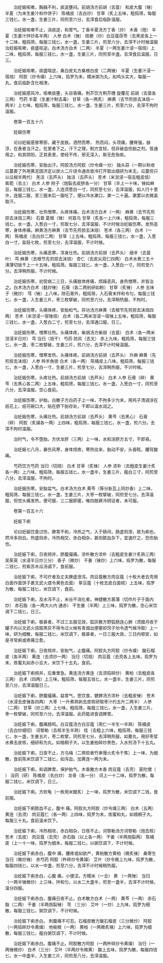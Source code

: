 <!-- { "loadSidebar": true } -->
　　治妊娠咳嗽，胸膈不利，痰涎壅闷。前胡汤方前胡（去苗） 和皮大腹（锉） 半夏（为末生姜汁和作饼子） 陈橘皮（去白炒） 甘草（炙上五味，粗捣筛，每服三钱匕，水一盏，生姜三片，同煎至六分，去滓食后临卧温服。

　　治妊娠咳嗽不止，消痰逆，和胃气。丁香半夏汤方丁香（炒） 木香（炮） 半夏（生姜汁拌炒各半两） 人参 白术（锉） 桔梗（炒）白豆蔻茯苓（去黑皮各上一十二味，粗捣筛，每服三钱匕，水一盏，生姜三片，煎至六分，去滓不计时候温服治妊娠咳嗽，痰盛呕逆。白术汤方白术（二两） 半夏（一两生姜汁浸一宿焙）上二味，粗捣筛，每服三钱匕，水一盏，生姜三片，同煎至半盏。去滓食后温服，日三。

　　治妊娠咳嗽，痰盛喘逆，桑白皮丸方桑根白皮（二两锉） 半夏（生姜汁浸一宿焙） 阿胶（炒令燥）上六味，捣罗为末，糯米粥为丸，如鸡头实大，每服一丸，食后临卧含化咽津。

　　治妊娠感风冷，咳嗽痰壅，头目昏痛。荆芥饮方荆芥穗 旋覆花 前胡（去苗各三两） 芍药 半夏（生姜汁制去毒） 甘草（各一两炙） 麻黄（去节煎掠去沫焙一两半）上七味，粗捣筛，每服三钱匕，水一盏，生姜三片，煎至六分，去滓不拘时温服。

　　卷第一百五十六

　　妊娠伤寒

　　论曰妊娠感冒寒邪，藏于皮肤。洒然而寒， 热而闷，头项痛，腰脊强，脉浮，在表者当汗之。在里者下之。汗下之理，制方宜轻，但非破血伤胎之剂。皆通用之，和其阴阳，正其表里，使经不传，邪无深入，斯无危殆矣。

　　治妊娠伤寒，安胎出汗。阿胶汤方阿胶（炒令燥一分） 独头蒜（一颗以秋收瓜蔓裹了外用黄泥固济定以炭火二斤烧令通赤放冷打开取出细研为末无，瓜蔓但只以瓜根半两代） 羌活（去芦头） 独活（去芦头） 苍术（米泔浸一宿去粗皮焙） 紫菀（去土） 白术 人参 附子（炮裂去皮脐各一分） 甘草（半上一十味，锉如麻豆，每服三钱匕，水一盏，入连须葱白一寸，同煎至七分，去滓温服，如人行十里许，连服二服，至三服末后一服吃了，便以冷水漱口，漱一二十遍。漱罢以衣微盖取汗。

　　治妊娠伤寒，壮热憎寒，头疼体痛。白术汤方白术（一两） 麻黄（去节先煎掠去沫焙三两） 石膏 葛根（锉） 何首乌 甘草（炙各一上六味，粗捣筛，每服三钱匕，水一盏，入葱白一寸，煎取七分，去滓温服，不计时候治妊娠伤寒。发热恶寒，身体疼痛。麻黄汤方麻黄（去节先煎掠去沫焙） 苍术（各三两） 白术（一两） 陈橘皮（去白炒二两） 甘草（上五味，粗捣筛，每服三钱匕，水一盏，入葱白一寸，盐豉七枚，煎至七分，去滓温服，不计时候。

　　治妊娠伤寒，头痛恶寒，浑身壮热。前胡汤方前胡（去芦头） 细辛（去苗叶） 芎 麻黄（去根节先煎掠去沫焙） 杏仁（去皮尖双仁四两） 白术水煮三五十沸薄切放干上一十五味，粗捣筛。每服三钱匕，水一盏，入葱白一寸。同煎至六分。去滓稍热服，不计时候。

　　治妊娠伤寒，初受病二三日，头痛肢体疼痛，烦躁恶风，身热憎寒，并皆治之。白术汤方白术（麸炒锉） 石膏（各二两别研如粉） 甘草（炙锉） 人参 五味子（微炒） 芎（锉）上八味，除石膏外，粗捣筛，入石膏末拌和令匀，每服三钱匕，水一盏，入生姜三片，枣三枚擘破，同煎至六分。去滓稍热服，不拘时。

　　治妊娠伤寒，头痛体疼，安胎和气。异功汤方麻黄（去根节先煎掠去沫焙四两） 苍术（米泔浸一宿锉焙） 白术（各二两米泔浸一宿锉上五味，粗捣筛，每服三钱匕，水一盏，入葱白二寸，煎至七分，去滓通口服，日三。

　　治妊娠伤寒，憎寒壮热。头痛体疼，柴胡汤方柴胡（去苗） 白术（各一两米泔浸半日炒） 芎 当归（焙干） 芍药 防风（去叉） 赤上九味，粗捣筛，每服三钱匕，水一盏，枣二枚擘破，生姜三片，煎六分，去滓不计时候温服。

　　治妊娠伤寒，憎寒发热，头痛体疼。前胡汤方前胡（去芦头） 升麻 麻黄（先煎掠去沫焙） 人参 羚羊角镑 白术（各一两） 陈橘皮上八味，粗捣筛，每服三钱匕，水一盏，入葱白一寸，生姜三片，煎至七分，去滓稍热服，不计时候。

　　治妊娠伤寒，头疼壮热。前胡汤方前胡（去芦头） 白术 人参 石膏（碎） 黄芩（去黑心各二两）上五味，粗捣筛，每服三钱匕，水一盏，入葱白一寸，同煎至六分，去滓温服。空心食前。

　　治妊娠伤寒，护胎。白散子方白药子上一味，不拘多少为末，用鸡子清调涂在纸花上，纸可碗口大，贴在脐下胎存处，干即以温水润之。

　　治妊娠伤寒，头痛壮热。前胡汤方前胡（去芦头） 黄芩（去黑心） 石膏（碎） 阿胶（炙燥各一两）上四味，粗捣筛，每服三钱匕，水一盏，煎六分。去滓不拘时温服。

　　治时气，令不堕胎。方伏龙肝（三两）上一味，水和涂脐方五寸，干即易。

　　治妊娠七八月，暴伤风寒，身体烦疼，寒热往来，胎动不安，头昏眩，腰背酸痛。

　　芍药饮方芍药 当归（切焙） 白术 甘草（炙锉） 人参 浓朴（去粗皮生姜汁炙各一两）上六味，粗捣筛，每服五钱匕，水一盏半，生姜三片，薤白三寸，同煎至八分，去滓温服，不拘时。

　　治妊娠伤寒，安胎盆气。白术汤方白术 黄芩（等分新瓦上同炒香）上二味，粗捣筛，每服三钱匕，水一盏，生姜三片，大枣一枚擘破，同煎至七分。去滓温服，但觉头痛发热，便可服，三二服即瘥，唯四肢厥冷阴证者，未可服。

　　卷第一百五十六

　　妊娠下痢

　　论曰妊娠饮食过伤，脾胃不和，冷热之气，入于肠间，肠虚则泄，故为痢也，然冷多则白。热盛则赤，冷热相交，赤白相杂，甚则脓血杂下，宜速疗之，恐伤胎也。

　　治妊娠下痢，日夜频并，脐腹撮痛。浓朴散方浓朴（去粗皮生姜汁炙熟三两） 吴茱萸（水浸半日炒三分） 香子（微炒） 干姜（锉炒）上六味，捣罗为散，每服二钱匕，煎紫苏木瓜汤调下，食前服。

　　治妊娠下痢，不可疗者及丈夫脾虚泄泻。肉豆蔻散方肉豆蔻（十枚大者去壳用白面作面饼子裹文武火煨令黄色去面） 草豆蔻（十枚去皮白面核）上五味，捣罗为散，每服二钱匕，米饮调下，食前。

　　治妊娠下痢，及水泻不止，米谷不消化者。神捷散方菖蒲（切作片子于面内炒） 赤石脂（各一两大火内 通赤） 干生姜（半两）上三味，捣罗为散，空心米饮调下二钱匕，日三。

　　治妊娠下痢，极甚者，不过三五服见效，狐灰散方野狐肠连心肺（须腊月收于罐子内以文武火烧取黑灰不得令过火候有青烟出便塞却窍子勿令透气候冷取）上一味，研为细散，每服二钱匕，米饮调下，极甚者，一日三服大效，三日内顿安，如是寻常痢或疼痛立愈。

　　治妊娠下痢，日夜频并，安胎气，止腹痛。阿胶丸方阿胶（炒令燥） 酸石榴皮（各半两） 黄连（去须炒一两） 当归（切焙） 肉豆蔻（去壳各上五味，捣罗为末，炼蜜丸如赤小豆大，米饮下十五丸，食前。

　　治妊娠下痢频并，后重里急。黄连汤方黄连（去须捣碎炒） 黄柏（去粗皮各三两） 白术（四两）上三味，粗捣筛，每服五钱匕，水一盏半，生姜三片，同煎至八分，去滓温服日三。

　　治妊娠下痢，脐腹撮痛，益胃气，思饮食，健脾汤方浓朴（去粗皮锉） 苍术（水浸去皮锉各四两） 大枣（一升煮熟剥去皮核研取枣汁约五升二两半） 人参（二两） 甘草（炒三两）上七味，粗捣筛，每服三钱匕，水一盏，入生姜三片，枣一枚擘破，同煎至六分。去滓温服。此药能进食调脾胃。

　　治妊娠下痢，腹痛肠鸣。白豆蔻汤方白豆蔻（用仁一半生一半熟） 陈橘皮（去白炒细切） 诃黎勒（去核半生半熟） 桂（去粗上六味，粗捣筛，每服三钱匕，水一盏，生姜五片，枣二枚擘，同煎至七分，去滓稍热服，如要丸，用好枣浆水煮去皮核，细研和为丸，如梧桐子大，以生姜拍碎炒黑色，入水煎汤下十五丸。

　　治妊娠下痢，日夜不止，方乌梅（二两软者竹串慢火炙令干焦）上一味，为细散，食前陈米饮调下二钱匕，如泻血，加黄连一两为末。

　　治妊娠下痢，和调脾胃，保护胎气。木香散方木香 肉豆蔻（去壳） 密陀僧（ ） 没药（研） 陈橘皮（去白炒） 龙骨（各一分） 诃上一十二味，捣罗为散，每服二钱匕，米饮调下，日三。

　　治妊娠下痢。方败龟（一枚用米醋炙）上一味，捣罗为散，米饮调下二钱，食前服。

　　治妊娠下痢脓血不止，腹中 痛。阿胶丸方阿胶（炒令燥三两） 白术（五两） 黄连（去须） 肉豆蔻仁（各一两）上四味，捣罗为末，炼蜜和丸，如梧桐子大。每服三十丸。食前温米饮下。

　　治妊娠下痢，冷热相攻，赤白相杂，日夜不止。诃黎勒汤方诃黎勒（炮去核） 苍术（去皮） 肉豆蔻（去壳） 赤石脂（以上各一两） 干姜（半两炮裂两） 陈橘皮（上一十一味，捣罗为细末，每服二钱匕，以粥饮调下，不计时候。

　　治妊娠下痢赤白，腹中 痛，腰疼或如欲产，黄柏散方黄柏（微炙锉） 桑寄生 当归（微炒锉） 赤芍药 阿胶（杵碎炒令黄燥） 艾叶（炒令微上九味，捣罗为散，每服四钱匕，以水一中盏，煎至六分，去滓不计时候稍热服。

　　治妊娠下痢赤白，心腹 痛，小便涩。方糯米（一合） 黄 （一两锉） 当归（一两半锉微炒）上三味，拌和匀，以水二大盏半，煎至一盏半，去滓不计时候，温分四服。

　　治妊娠下痢赤白，腹痛日夜不止。白术散方白术（一两） 黄芩（一两） 赤石脂（二两） 干姜（半两炮裂锉） 芎 （三分） 艾叶（一炒）上九味，捣罗为细散，每服三钱匕，粥饮调下，不计时候。

　　治妊娠下痢赤白。 刺腹痛不可忍。石榴皮散方酸石榴皮（三分微炒） 阿胶（一两捣碎炒令黄燥） 地榆根（一两） 黄柏（一两微炙锉）上六味，捣罗为细散，每服三钱匕，薤白粥饮调下，不计时候。

　　治妊娠下痢赤白。腹痛不止。阿胶散方阿胶（一两杵碎炒令黄燥） 当归（一两锉微炒） 白术（三分） 艾叶（半两炒令微黄） 酸上五味，捣罗为散，每服四钱匕，水一中盏半，入生姜三片，同煎至八分，去滓温服。

